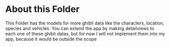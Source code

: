 # About this Folder

This Folder has the models for more ghibli data like the characters, location, species and vehicles. 
You can extend the app by making detailviews to each one of these ghibli datas, but for now I will not implement them into my app, because it would be outside the scope

